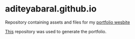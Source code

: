 # aditeyabaral.github.io
Repository containing assets and files for my [portfolio wesbite](https://aditeyabaral.github.io/)

[This](https://github.com/shaansubbaiah/Portfolio) repository was used to generate the portfolio.